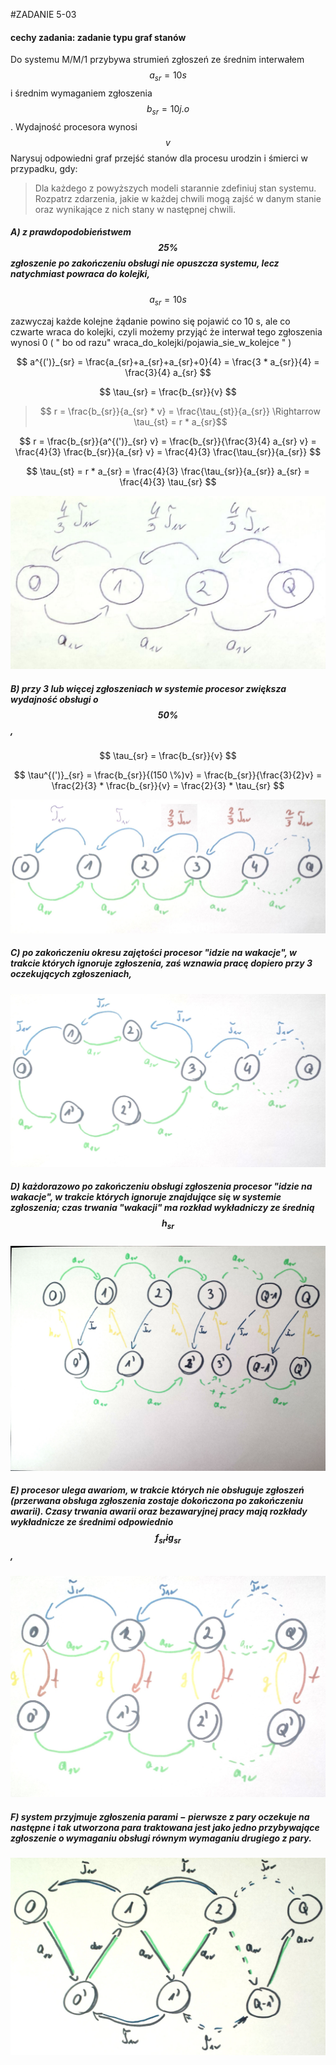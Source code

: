 #ZADANIE 5-03

#### cechy zadania: zadanie typu graf stanów

Do systemu M/M/1 przybywa strumień zgłoszeń ze średnim interwałem $$ a_{sr} = 10 s $$ i
średnim wymaganiem zgłoszenia $$ b_{sr} = 10 j.o $$. Wydajność procesora wynosi $$ v $$
Narysuj odpowiedni graf przejść stanów dla procesu urodzin i śmierci w przypadku, gdy:

> Dla każdego z powyższych modeli starannie zdefiniuj stan systemu. Rozpatrz zdarzenia, jakie w każdej chwili mogą zajść w danym stanie oraz wynikające z nich stany w następnej chwili.

##### A) z prawdopodobieństwem $$ 25 \% $$ zgłoszenie po zakończeniu obsługi nie opuszcza systemu, lecz natychmiast powraca do kolejki,

$$ a_{sr} = 10s $$ 

zazwyczaj każde kolejne żądanie powino się pojawić co 10 s, ale co czwarte wraca do kolejki, czyli możemy przyjąć że interwał tego zgłoszenia wynosi 0 ( " bo od razu" wraca_do_kolejki/pojawia_sie_w_kolejce " )

$$ a^{(')}_{sr} = \frac{a_{sr}+a_{sr}+a_{sr}+0}{4} = \frac{3 * a_{sr}}{4} = \frac{3}{4} a_{sr}  $$

$$ \tau_{sr} = \frac{b_{sr}}{v} $$ 

> $$ r = \frac{b_{sr}}{a_{sr} * v} = \frac{\tau_{st}}{a_{sr}} \Rightarrow \tau_{st} = r * a_{sr}$$

$$ r = \frac{b_{sr}}{a^{(')}_{sr} v} = \frac{b_{sr}}{\frac{3}{4} a_{sr} v} = \frac{4}{3} \frac{b_{sr}}{a_{sr} v} = \frac{4}{3} \frac{\tau_{sr}}{a_{sr}} $$

$$ \tau_{st} = r * a_{sr} = \frac{4}{3} \frac{\tau_{sr}}{a_{sr}} a_{sr} = \frac{4}{3} \tau_{sr} $$ 

![a](flows/a.png "a")

##### B) przy 3 lub więcej zgłoszeniach w systemie procesor zwiększa wydajność obsługi o $$ 50 \% $$,

$$ \tau_{sr} = \frac{b_{sr}}{v} $$

$$ \tau^{(')}_{sr} = \frac{b_{sr}}{(150 \%)v} = \frac{b_{sr}}{\frac{3}{2}v} = \frac{2}{3} * \frac{b_{sr}}{v} = \frac{2}{3} * \tau_{sr} $$

![b](flows/b.jpg "b")

##### C) po zakończeniu okresu zajętości procesor "idzie na wakacje", w trakcie których ignoruje zgłoszenia, zaś wznawia pracę dopiero przy 3 oczekujących zgłoszeniach,

![c](flows/c.jpg "c")

##### D) każdorazowo po zakończeniu obsługi zgłoszenia procesor "idzie na wakacje", w trakcie których ignoruje znajdujące się w systemie zgłoszenia; czas trwania "wakacji" ma rozkład wykładniczy ze średnią $$ h_{sr} $$

![d](flows/d.jpg "d")

##### E) procesor ulega awariom, w trakcie których nie obsługuje zgłoszeń (przerwana obsługa zgłoszenia zostaje dokończona po zakończeniu awarii). Czasy trwania awarii oraz bezawaryjnej pracy mają rozkłady wykładnicze ze średnimi odpowiednio $$ f_{sr} i g_{sr} $$,

![e](flows/e.jpg "e")

##### F) system przyjmuje zgłoszenia parami − pierwsze z pary oczekuje na następne i tak utworzona para traktowana jest jako jedno przybywające zgłoszenie o wymaganiu obsługi równym wymaganiu drugiego z pary.

![f](flows/f.jpg "f")